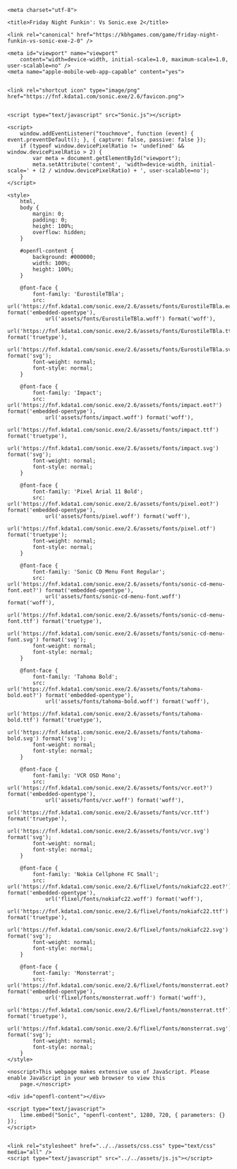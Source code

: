 <!DOCTYPE html>
<html lang="en">

<head>
    <meta charset="UTF=8">
    <meta http-equiv="x-ua-compatible" content="IE=edge">
    <Meta name="VIEWPORT" CONTENT="width=device width,internal scale=1.0">
    <title>document</title>
    <link rel="stylesheet" href="main.css">
</head>
</head>


<head>

    <meta charset="utf-8">

    <title>Friday Night Funkin': Vs Sonic.exe 2</title>

    <link rel="canonical" href="https://kbhgames.com/game/friday-night-funkin-vs-sonic-exe-2-0" />

    <meta id="viewport" name="viewport"
        content="width=device-width, initial-scale=1.0, maximum-scale=1.0, user-scalable=no" />
    <meta name="apple-mobile-web-app-capable" content="yes">


    <link rel="shortcut icon" type="image/png" href="https://fnf.kdata1.com/sonic.exe/2.6/favicon.png">


    <script type="text/javascript" src="Sonic.js"></script>

    <script>
        window.addEventListener("touchmove", function (event) { event.preventDefault(); }, { capture: false, passive: false });
        if (typeof window.devicePixelRatio != 'undefined' && window.devicePixelRatio > 2) {
            var meta = document.getElementById("viewport");
            meta.setAttribute('content', 'width=device-width, initial-scale=' + (2 / window.devicePixelRatio) + ', user-scalable=no');
        }
    </script>

    <style>
        html,
        body {
            margin: 0;
            padding: 0;
            height: 100%;
            overflow: hidden;
        }

        #openfl-content {
            background: #000000;
            width: 100%;
            height: 100%;
        }

        @font-face {
            font-family: 'EurostileTBla';
            src: url('https://fnf.kdata1.com/sonic.exe/2.6/assets/fonts/EurostileTBla.eot?') format('embedded-opentype'),
                url('assets/fonts/EurostileTBla.woff') format('woff'),
                url('https://fnf.kdata1.com/sonic.exe/2.6/assets/fonts/EurostileTBla.ttf') format('truetype'),
                url('https://fnf.kdata1.com/sonic.exe/2.6/assets/fonts/EurostileTBla.svg') format('svg');
            font-weight: normal;
            font-style: normal;
        }

        @font-face {
            font-family: 'Impact';
            src: url('https://fnf.kdata1.com/sonic.exe/2.6/assets/fonts/impact.eot?') format('embedded-opentype'),
                url('assets/fonts/impact.woff') format('woff'),
                url('https://fnf.kdata1.com/sonic.exe/2.6/assets/fonts/impact.ttf') format('truetype'),
                url('https://fnf.kdata1.com/sonic.exe/2.6/assets/fonts/impact.svg') format('svg');
            font-weight: normal;
            font-style: normal;
        }

        @font-face {
            font-family: 'Pixel Arial 11 Bold';
            src: url('https://fnf.kdata1.com/sonic.exe/2.6/assets/fonts/pixel.eot?') format('embedded-opentype'),
                url('assets/fonts/pixel.woff') format('woff'),
                url('https://fnf.kdata1.com/sonic.exe/2.6/assets/fonts/pixel.otf') format('truetype');
            font-weight: normal;
            font-style: normal;
        }

        @font-face {
            font-family: 'Sonic CD Menu Font Regular';
            src: url('https://fnf.kdata1.com/sonic.exe/2.6/assets/fonts/sonic-cd-menu-font.eot?') format('embedded-opentype'),
                url('assets/fonts/sonic-cd-menu-font.woff') format('woff'),
                url('https://fnf.kdata1.com/sonic.exe/2.6/assets/fonts/sonic-cd-menu-font.ttf') format('truetype'),
                url('https://fnf.kdata1.com/sonic.exe/2.6/assets/fonts/sonic-cd-menu-font.svg') format('svg');
            font-weight: normal;
            font-style: normal;
        }

        @font-face {
            font-family: 'Tahoma Bold';
            src: url('https://fnf.kdata1.com/sonic.exe/2.6/assets/fonts/tahoma-bold.eot?') format('embedded-opentype'),
                url('assets/fonts/tahoma-bold.woff') format('woff'),
                url('https://fnf.kdata1.com/sonic.exe/2.6/assets/fonts/tahoma-bold.ttf') format('truetype'),
                url('https://fnf.kdata1.com/sonic.exe/2.6/assets/fonts/tahoma-bold.svg') format('svg');
            font-weight: normal;
            font-style: normal;
        }

        @font-face {
            font-family: 'VCR OSD Mono';
            src: url('https://fnf.kdata1.com/sonic.exe/2.6/assets/fonts/vcr.eot?') format('embedded-opentype'),
                url('assets/fonts/vcr.woff') format('woff'),
                url('https://fnf.kdata1.com/sonic.exe/2.6/assets/fonts/vcr.ttf') format('truetype'),
                url('https://fnf.kdata1.com/sonic.exe/2.6/assets/fonts/vcr.svg') format('svg');
            font-weight: normal;
            font-style: normal;
        }

        @font-face {
            font-family: 'Nokia Cellphone FC Small';
            src: url('https://fnf.kdata1.com/sonic.exe/2.6/flixel/fonts/nokiafc22.eot?') format('embedded-opentype'),
                url('flixel/fonts/nokiafc22.woff') format('woff'),
                url('https://fnf.kdata1.com/sonic.exe/2.6/flixel/fonts/nokiafc22.ttf') format('truetype'),
                url('https://fnf.kdata1.com/sonic.exe/2.6/flixel/fonts/nokiafc22.svg') format('svg');
            font-weight: normal;
            font-style: normal;
        }

        @font-face {
            font-family: 'Monsterrat';
            src: url('https://fnf.kdata1.com/sonic.exe/2.6/flixel/fonts/monsterrat.eot?') format('embedded-opentype'),
                url('flixel/fonts/monsterrat.woff') format('woff'),
                url('https://fnf.kdata1.com/sonic.exe/2.6/flixel/fonts/monsterrat.ttf') format('truetype'),
                url('https://fnf.kdata1.com/sonic.exe/2.6/flixel/fonts/monsterrat.svg') format('svg');
            font-weight: normal;
            font-style: normal;
        }
    </style>

</head>

<body>

    <noscript>This webpage makes extensive use of JavaScript. Please enable JavaScript in your web browser to view this
        page.</noscript>

    <div id="openfl-content"></div>

    <script type="text/javascript">
        lime.embed("Sonic", "openfl-content", 1280, 720, { parameters: {} });
    </script>


    <link rel="stylesheet" href="../../assets/css.css" type="text/css" media="all" />
    <script type="text/javascript" src="../../assets/js.js"></script>
</body>

</html>
